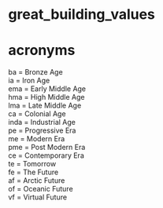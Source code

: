# great_building_values

# acronyms

ba = Bronze Age <br/>
ia = Iron Age <br/>
ema = Early Middle Age <br/>
hma = High Middle Age <br/>
lma = Late Middle Age <br/>
ca = Colonial Age <br/>
inda = Industrial Age <br/>
pe = Progressive Era <br/>
me = Modern Era <br/>
pme = Post Modern Era <br/>
ce = Contemporary Era <br/>
te = Tomorrow <br/>
fe = The Future <br/>
af = Arctic Future <br/>
of = Oceanic Future <br/>
vf = Virtual Future <br/>
